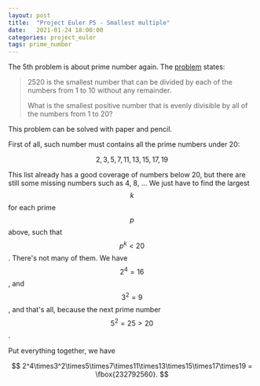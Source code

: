 ```yaml
---
layout: post
title:  "Project Euler P5 - Smallest multiple"
date:   2021-01-24 18:00:00
categories: project_euler
tags: prime_number
---
```


The 5th problem is about prime number again. The [problem](https://projecteuler.net/problem=5) states:

> 2520 is the smallest number that can be divided by each of the numbers from 1 to 10 without any remainder.
>
> What is the smallest positive number that is evenly divisible by all of the numbers from 1 to 20?

This problem can be solved with paper and pencil.

First of all, such number must contains all the prime numbers under 20:


$$
2, 3, 5, 7, 11, 13, 15, 17, 19
$$


This list already has a good coverage of numbers below 20, but there are still some missing numbers such as 4, 8, ... We just have to find the largest $$k$$ for each prime $$p$$ above, such that $$p^k < 20$$. There's not many of them. We have  $$2^4=16$$, and $$3^2 = 9$$, and that's all, because the next prime number $$5^2 = 25 > 20$$.

Put everything together, we have


$$
2^4\times3^2\times5\times7\times11\times13\times15\times17\times19 = \fbox{232792560}.
$$
